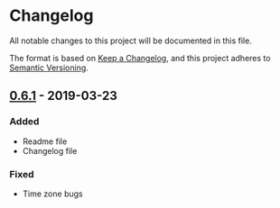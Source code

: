# Changelog
All notable changes to this project will be documented in this file.

The format is based on [Keep a Changelog](https://keepachangelog.com/en/1.0.0/),
and this project adheres to [Semantic Versioning](https://semver.org/spec/v2.0.0.html).

## [0.6.1] - 2019-03-23  

### Added
- Readme file
- Changelog file

### Fixed
- Time zone bugs

[0.6.1]: https://github.com/polakm/HyperBudget/compare/v0.6.0...v0.6.1
